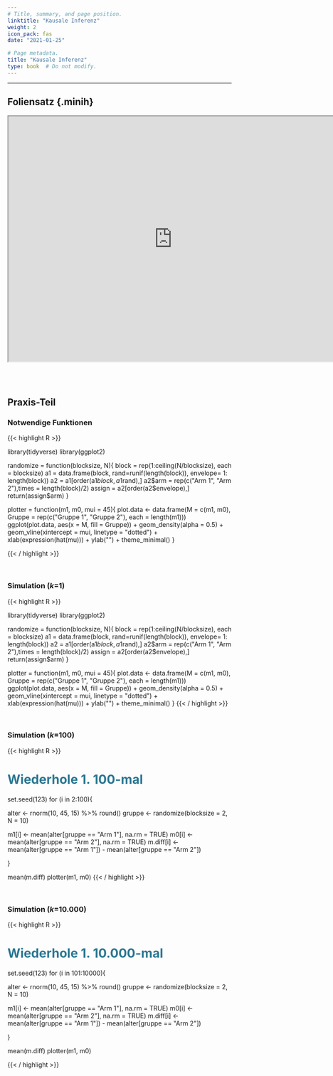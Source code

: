 ```yaml
---
# Title, summary, and page position.
linktitle: "Kausale Inferenz"
weight: 2
icon_pack: fas
date: "2021-01-25"

# Page metadata.
title: "Kausale Inferenz"
type: book  # Do not modify.
---
```


<style>
code{
  color: #2a7792;
}
.hljs{
  font-size: 16px
}
.minih{
  font-size: 1px;
  margin: 0px 0px 0px 0px;
}

.highlight {
    position: relative;
}
.highlight pre {
    padding: 15px;
}
.highlight-copy-btn {
    position: absolute;
    top: 7px;
    right: 7px;
    border: 0;
    border-radius: 4px;
    padding: 5px;
    font-size: 0.7em;
    line-height: 1.8;
    color: #fff;
    background-color: #777;
    min-width: 55px;
    text-align: center;
}
.highlight-copy-btn:hover {
    background-color: #666;
}
</style>

---



## Foliensatz {.minih}

<iframe src="https://drive.google.com/file/d/1ymFeA1lULlnBoa0EXZFUPlDSPnBpRI0A/preview" width="736" height="552" allow="autoplay"></iframe>


<br></br>



## Praxis-Teil



### Notwendige Funktionen

{{< highlight R >}}

library(tidyverse)
library(ggplot2)

randomize = function(blocksize, N){
  block = rep(1:ceiling(N/blocksize), each = blocksize)
  a1 = data.frame(block, rand=runif(length(block)), envelope= 1: length(block))
  a2 = a1[order(a1$block,a1$rand),]
  a2$arm = rep(c("Arm 1", "Arm 2"),times = length(block)/2)
  assign = a2[order(a2$envelope),]
  return(assign$arm)
}

plotter = function(m1, m0, mui = 45){
  plot.data <- data.frame(M = c(m1, m0), Gruppe = rep(c("Gruppe 1", "Gruppe 2"),
                                       each = length(m1)))
  ggplot(plot.data, aes(x = M, fill = Gruppe)) + geom_density(alpha = 0.5) +
    geom_vline(xintercept = mui, linetype = "dotted") + xlab(expression(hat(mu))) +
    ylab("") + theme_minimal()
}

{{< / highlight >}}


<br>


### Simulation ($k$=1)

{{< highlight R >}}

library(tidyverse)
library(ggplot2)

randomize = function(blocksize, N){
  block = rep(1:ceiling(N/blocksize), each = blocksize)
  a1 = data.frame(block, rand=runif(length(block)), envelope= 1: length(block))
  a2 = a1[order(a1$block,a1$rand),]
  a2$arm = rep(c("Arm 1", "Arm 2"),times = length(block)/2)
  assign = a2[order(a2$envelope),]
  return(assign$arm)
}

plotter = function(m1, m0, mui = 45){
  plot.data <- data.frame(M = c(m1, m0), Gruppe = rep(c("Gruppe 1", "Gruppe 2"),
                                       each = length(m1)))
  ggplot(plot.data, aes(x = M, fill = Gruppe)) + geom_density(alpha = 0.5) +
    geom_vline(xintercept = mui, linetype = "dotted") + xlab(expression(hat(mu))) +
    ylab("") + theme_minimal()
}
{{< / highlight >}}


<br>


### Simulation ($k$=100)

{{< highlight R >}}
# Wiederhole 1. 100-mal
set.seed(123)
for (i in 2:100){

  alter <- rnorm(10, 45, 15) %>% round()
  gruppe <- randomize(blocksize = 2, N = 10)

  m1[i] <- mean(alter[gruppe == "Arm 1"], na.rm = TRUE)
  m0[i] <- mean(alter[gruppe == "Arm 2"], na.rm = TRUE)
  m.diff[i] <- mean(alter[gruppe == "Arm 1"]) - mean(alter[gruppe == "Arm 2"])

}

mean(m.diff)
plotter(m1, m0)
{{< / highlight >}}


<br>


### Simulation ($k$=10.000)

{{< highlight R >}}
# Wiederhole 1. 10.000-mal
set.seed(123)
for (i in 101:10000){

  alter <- rnorm(10, 45, 15) %>% round()
  gruppe <- randomize(blocksize = 2, N = 10)

  m1[i] <- mean(alter[gruppe == "Arm 1"], na.rm = TRUE)
  m0[i] <- mean(alter[gruppe == "Arm 2"], na.rm = TRUE)
  m.diff[i] <- mean(alter[gruppe == "Arm 1"]) - mean(alter[gruppe == "Arm 2"])

}

mean(m.diff)
plotter(m1, m0)

{{< / highlight >}}


<style>
h1 {color: #2a7792;}
</style>
